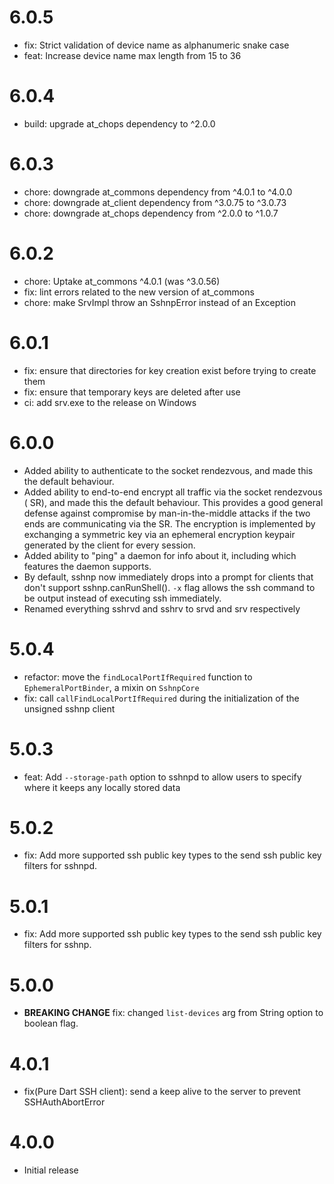 # 6.0.5
- fix: Strict validation of device name as alphanumeric snake case
- feat: Increase device name max length from 15 to 36

# 6.0.4
- build: upgrade at_chops dependency to ^2.0.0

# 6.0.3
- chore: downgrade at_commons dependency from ^4.0.1 to ^4.0.0
- chore: downgrade at_client dependency from ^3.0.75 to ^3.0.73
- chore: downgrade at_chops dependency from ^2.0.0 to ^1.0.7

# 6.0.2
- chore: Uptake at_commons ^4.0.1 (was ^3.0.56)
- fix: lint errors related to the new version of at_commons
- chore: make SrvImpl throw an SshnpError instead of an Exception

# 6.0.1
- fix: ensure that directories for key creation exist before trying to create them
- fix: ensure that temporary keys are deleted after use
- ci: add srv.exe to the release on Windows

# 6.0.0
- Added ability to authenticate to the socket rendezvous, and made this the 
  default behaviour.
- Added ability to end-to-end encrypt all traffic via the socket rendezvous (
  SR), and made this the default behaviour. This provides a good general defense
  against compromise by man-in-the-middle attacks if the two ends are
  communicating via the SR. The encryption is implemented by exchanging a 
  symmetric key via an ephemeral encryption keypair generated by the client 
  for every session.
- Added ability to "ping" a daemon for info about it, including which 
  features the daemon supports.
- By default, sshnp now immediately drops into a prompt for clients that don't
  support sshnp.canRunShell(). `-x` flag allows the ssh command to be output 
  instead of executing ssh immediately.
- Renamed everything sshrvd and sshrv to srvd and srv respectively

# 5.0.4

- refactor: move the `findLocalPortIfRequired` function to `EphemeralPortBinder`, a mixin on `SshnpCore`
- fix: call `callFindLocalPortIfRequired` during the initialization of the unsigned sshnp client

# 5.0.3
- feat: Add `--storage-path` option to sshnpd to allow users to specify where 
  it keeps any locally stored data

# 5.0.2

- fix: Add more supported ssh public key types to the send ssh public key filters for sshnpd.

# 5.0.1

- fix: Add more supported ssh public key types to the send ssh public key filters for sshnp.

# 5.0.0

- **BREAKING CHANGE** fix: changed `list-devices` arg from String option to boolean flag.

# 4.0.1

- fix(Pure Dart SSH client): send a keep alive to the server to prevent SSHAuthAbortError

# 4.0.0

- Initial release
